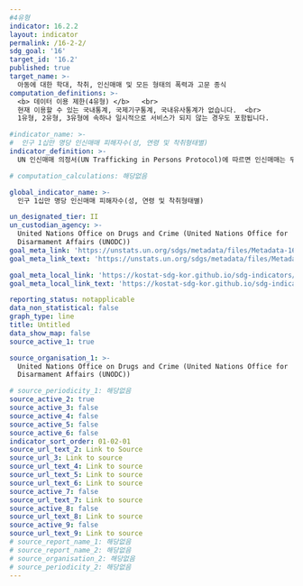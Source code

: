 ```yaml
---
#4유형
indicator: 16.2.2
layout: indicator
permalink: /16-2-2/
sdg_goal: '16'
target_id: '16.2'
published: true
target_name: >-
  아동에 대한 학대, 착취, 인신매매 및 모든 형태의 폭력과 고문 종식
computation_definitions: >-
  <b> 데이터 이용 제한(4유형) </b>   <br>
  현재 이용할 수 있는 국내통계, 국제기구통계, 국내유사통계가 없습니다.  <br> 
  1유형, 2유형, 3유형에 속하나 일시적으로 서비스가 되지 않는 경우도 포함됩니다.

#indicator_name: >-
#  인구 1십만 명당 인신매매 피해자수(성, 연령 및 착취형태별)
indicator_definition: >-
  UN 인신매매 의정서(UN Trafficking in Persons Protocol)에 따르면 인신매매는 무력 또는 기타 형태의 강압, 납치, 사기, 속임수, 권력 남용 또는 취약한 지위의 위협이나 다른 이를 통제할 수 있는 자에게 보수나 특혜를 지불하는 방식으로 착취의 목적으로 사람을 모집, 수송, 인계, 은닉 또는 인수하는 행위를 뜻함

# computation_calculations: 해당없음

global_indicator_name: >-
  인구 1십만 명당 인신매매 피해자수(성, 연령 및 착취형태별)

un_designated_tier: II
un_custodian_agency: >-
  United Nations Office on Drugs and Crime (United Nations Office for
  Disarmament Affairs (UNODC))
goal_meta_link: 'https://unstats.un.org/sdgs/metadata/files/Metadata-16-02-02.pdf'
goal_meta_link_text: 'https://unstats.un.org/sdgs/metadata/files/Metadata-16-02-02.pdf'

goal_meta_local_link: 'https://kostat-sdg-kor.github.io/sdg-indicators/public/data/Metadata-16-02-02_KOR.pdf'
goal_meta_local_link_text: 'https://kostat-sdg-kor.github.io/sdg-indicators/public/data/Metadata-16-02-02_KOR.pdf'

reporting_status: notapplicable
data_non_statistical: false
graph_type: line
title: Untitled
data_show_map: false
source_active_1: true

source_organisation_1: >-
  United Nations Office on Drugs and Crime (United Nations Office for
  Disarmament Affairs (UNODC))

# source_periodicity_1: 해당없음
source_active_2: true
source_active_3: false
source_active_4: false
source_active_5: false
source_active_6: false
indicator_sort_order: 01-02-01
source_url_text_2: Link to Source
source_url_3: Link to source
source_url_text_4: Link to source
source_url_text_5: Link to source
source_url_text_6: Link to source
source_active_7: false
source_url_text_7: Link to source
source_active_8: false
source_url_text_8: Link to source
source_active_9: false
source_url_text_9: Link to source
# source_report_name_1: 해당없음
# source_report_name_2: 해당없음
# source_organisation_2: 해당없음
# source_periodicity_2: 해당없음
---
```

